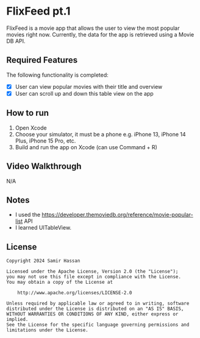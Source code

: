 # FlixFeed pt.1

FlixFeed is a movie app that allows the user to view the most popular movies right now. Currently, the data for the app is retrieved using a Movie DB API. 

## Required Features

The following functionality is completed:

- [X] User can view popular movies with their title and overview
- [X] User can scroll up and down this table view on the app 
    
## How to run

1. Open Xcode
2. Choose your simulator, it must be a phone e.g. iPhone 13, iPhone 14 Plus, iPhone 15 Pro, etc. 
3. Build and run the app on Xcode (can use Command + R)

## Video Walkthrough

N/A

## Notes

- I used the https://developer.themoviedb.org/reference/movie-popular-list API
- I learned UITableView.

## License

    Copyright 2024 Samir Hassan

    Licensed under the Apache License, Version 2.0 (the "License");
    you may not use this file except in compliance with the License.
    You may obtain a copy of the License at

        http://www.apache.org/licenses/LICENSE-2.0

    Unless required by applicable law or agreed to in writing, software
    distributed under the License is distributed on an "AS IS" BASIS,
    WITHOUT WARRANTIES OR CONDITIONS OF ANY KIND, either express or implied.
    See the License for the specific language governing permissions and
    limitations under the License.


